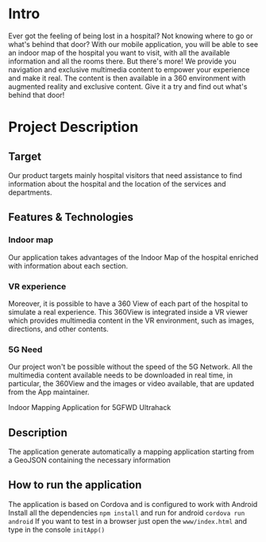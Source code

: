 # Intro
Ever got the feeling of being lost in a hospital?
Not knowing where to go or what's behind that door?
With our mobile application, you will be able to see an indoor map of the hospital you want to visit, with all the available information and all the rooms there. 
But there's more! We provide you navigation and exclusive multimedia content to empower your experience and make it real. The content is then available in a 360 environment with augmented reality and exclusive content.
Give it a try and find out what's behind that door!

# Project Description
## Target
Our product targets mainly hospital visitors that need assistance to find information about the hospital and the location of the services and departments.

## Features & Technologies
### Indoor map
Our application takes advantages of the Indoor Map of the hospital enriched with information about each section.
### VR experience
Moreover, it is possible to have a 360 View of each part of the hospital to simulate a real experience. This 360View is integrated inside a VR viewer which provides multimedia content in the VR environment, such as images, directions, and other contents. 
### 5G Need
Our project won't be possible without the speed of the 5G Network. All the multimedia content available needs to be downloaded in real time, in particular, the 360View and the images or video available, that are updated from the App maintainer.

Indoor Mapping Application for 5GFWD Ultrahack

## Description
The application generate automatically a mapping application starting from a GeoJSON containing the necessary information

## How to run the application
The application is based on Cordova and is configured to work with Android
Install all the dependencies `npm install` and run for android `cordova run android`
If you want to test in a browser just open the `www/index.html` and type in the console `initApp()`
